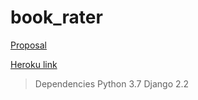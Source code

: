 # book_rater

[Proposal](https://github.com/liyaSileshi/book_rater/blob/master/proposal.md)


[Heroku link](https://bookrater-lt.herokuapp.com/rater/)


> Dependencies
Python 3.7
Django 2.2
